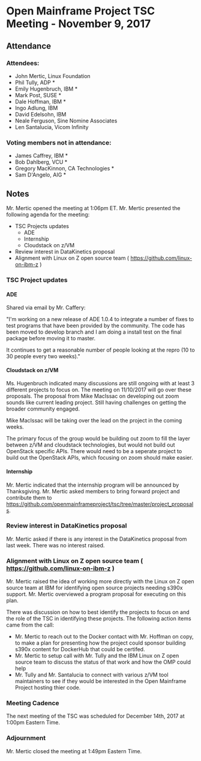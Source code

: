 # Open Mainframe Project TSC Meeting - November 9, 2017

## Attendance

### Attendees:

  * John Mertic, Linux Foundation
  * Phil Tully, ADP *
  * Emily Hugenbruch, IBM *
  * Mark Post, SUSE *
  * Dale Hoffman, IBM *
  * Ingo Adlung, IBM
  * David Edelsohn, IBM
  * Neale Ferguson, Sine Nomine Associates
  * Len Santalucia, Vicom Infinity

### Voting members not in attendance:

  * James Caffrey, IBM *
  * Bob Dahlberg, VCU *
  * Gregory MacKinnon, CA Technologies *
  * Sam D'Angelo, AIG *

## Notes

Mr. Mertic opened the meeting at 1:06pm ET. Mr. Mertic presented the following agenda for the meeting:

  * TSC Projects updates
    * ADE
    * Internship
    * Cloudstack on z/VM
  * Review interest in DataKinetics proposal
  * Alignment with Linux on Z open source team ( https://github.com/linux-on-ibm-z )

### TSC Project updates

#### ADE

Shared via email by Mr. Caffery:

"I'm working on a new release of ADE 1.0.4 to integrate a number of fixes to test programs that have been provided by the community.  The code has been moved to develop branch and I am doing a install test on the final package before moving it to master.

It continues to get a reasonable number of people looking at the repro (10 to 30 people every two weeks)."

#### Cloudstack on z/VM

Ms. Hugenbruch indicated many discussions are still ongoing with at least 3 different projects to focus on. The meeting on 11/10/2017 will go over these proposals. The proposal from Mike MacIssac on developing out zoom sounds like current leading project. Still having challenges on getting the broader community engaged.

Mike MacIssac will be taking over the lead on the project in the coming weeks.

The primary focus of the group would be building out zoom to fill the layer between z/VM and cloudstack technologies, but would not build out OpenStack specific APIs. There would need to be a seperate project to build out the OpenStack APIs, which focusing on zoom should make easier.

#### Internship

Mr. Mertic indicated that the internship program will be announced by Thanksgiving. Mr. Mertic asked members to bring forward project and contribute them to https://github.com/openmainframeproject/tsc/tree/master/project_proposals.

### Review interest in DataKinetics proposal

Mr. Mertic asked if there is any interest in the DataKinetics proposal from last week. There was no interest raised.

### Alignment with Linux on Z open source team ( https://github.com/linux-on-ibm-z )

Mr. Mertic raised the idea of working more directly with the Linux on Z open source team at IBM for identifying open source projects needing s390x support. Mr. Mertic overviewed a program proposal for executing on this plan.

There was discussion on how to best identify the projects to focus on and the role of the TSC in identifying these projects. The following action items came from the call:

* Mr. Mertic to reach out to the Docker contact with Mr. Hoffman on copy, to make a plan for presenting how the project could sponsor building s390x content for DockerHub that could be certifed.
* Mr. Mertic to setup call with Mr. Tully and the IBM Linux on Z open source team to discuss the status of that work and how the OMP could help
* Mr. Tully and Mr. Santalucia to connect with various z/VM tool maintainers to see if they would be interested in the Open Mainframe Project hosting thier code.

### Meeting Cadence

The next meeting of the TSC was scheduled for December 14th, 2017 at 1:00pm Eastern Time.

### Adjournment

Mr. Mertic closed the meeting at 1:49pm Eastern Time.
